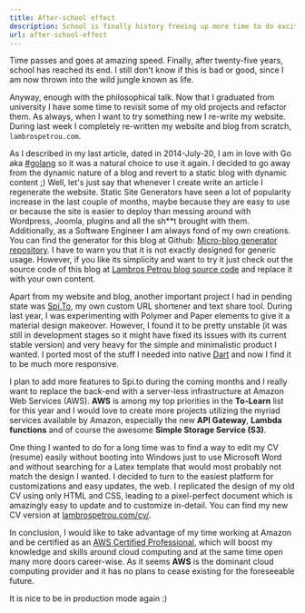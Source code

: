 ```yaml
---
title: After-school effect
description: School is finally history freeing up more time to do exciting and interesting things.
url: after-school-effect
---
```


Time passes and goes at amazing speed. Finally, after twenty-five years, school has reached its end. I still don't know if this is bad or good, since I am now thrown into the wild jungle known as life.

Anyway, enough with the philosophical talk. Now that I graduated from university I have some time to revisit some of my old projects and refactor them. As always, when I want to try something new I re-write my website. During last week I completely re-written my website and blog from scratch, ```lambrospetrou.com```.

As I described in my last article, dated in 2014-July-20, I am in love with Go aka [#golang](http://golang.org) so it was a natural choice to use it again. I decided to go away from the dynamic nature of a blog and revert to a static blog with dynamic content ;) Well, let's just say that whenever I create write an article I regenerate the website. Static Site Generators have seen a lot of popularity increase in the last couple of months, maybe because they are easy to use or because the site is easier to deploy than messing around with Wordpress, Joomla, plugins and all the sh\*\*t brought with them. Additionally, as a Software Engineer I am always fond of my own creations. You can find the generator for this blog at Github: [Micro-blog generator repository](https://github.com/lambrospetrou/gomicroblog). I have to warn you that it is not exactly designed for generic usage. However, if you like its simplicity and want to try it just check out the source code of this blog at [Lambros Petrou blog source code](https://github.com/lambrospetrou/lambrospetrou.github.io) and replace it with your own content.

Apart from my website and blog, another important project I had in pending state was [Spi.To](http://spi.to), my own custom URL shortener and text share tool. During last year, I was experimenting with Polymer and Paper elements to give it a material design makeover. However, I found it to be pretty unstable (it was still in development stages so it might have fixed its issues with its current stable version) and very heavy for the simple and minimalistic product I wanted. I ported most of the stuff I needed into native [Dart](https://www.dartlang.org/) and now I find it to be much more responsive.

I plan to add more features to Spi.to during the coming months and I really want to replace the back-end with a server-less infrastructure at Amazon Web Services (AWS). **AWS** is among my top priorities in the **To-Learn** list for this year and I would love to create more projects utilizing the myriad services available by Amazon, especially the new **API Gateway**, **Lambda functions** and of course the awesome **Simple Storage Service (S3)**.

One thing I wanted to do for a long time was to find a way to edit my CV (resume) easily without booting into Windows just to use Microsoft Word and without searching for a Latex template that would most probably not match the design I wanted. I decided to turn to the easiest platform for customizations and easy updates, the web. I replicated the design of my old CV using only HTML and CSS, leading to a pixel-perfect document which is amazingly easy to update and to customize in-detail. You can find my new CV version at [lambrospetrou.com/cv/](https://lambrospetrou.com/cv/).

In conclusion, I would like to take advantage of my time working at Amazon and be certified as an [AWS Certified Professional](https://aws.amazon.com/certification/), which will boost my knowledge and skills around cloud computing and at the same time open many more doors career-wise. As it seems **AWS** is the dominant cloud computing provider and it has no plans to cease existing for the foreseeable future.

It is nice to be in production mode again :)
